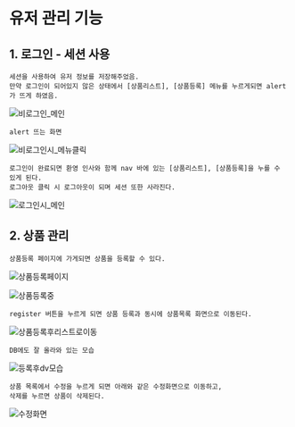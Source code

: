 # 유저 관리 기능
## 1. 로그인 - 세션 사용
```
세션을 사용하여 유저 정보를 저장해주었음.
만약 로그인이 되어있지 않은 상태에서 [상품리스트], [상품등록] 메뉴를 누르게되면 alert가 뜨게 하였음.
```
![비로그인_메인](https://user-images.githubusercontent.com/41807132/138600241-466280f0-301a-4f34-b4ae-02a9fdc753d6.JPG)

```
alert 뜨는 화면
```

![비로그인시_메뉴클릭](https://user-images.githubusercontent.com/41807132/138600242-86718ecd-2070-4038-b155-24922a7a321b.JPG)

```
로그인이 완료되면 환영 인사와 함께 nav 바에 있는 [상품리스트], [상품등록]을 누를 수 있게 된다.
로그아웃 클릭 시 로그아웃이 되며 세션 또한 사라진다.
```

![로그인시_메인](https://user-images.githubusercontent.com/41807132/138600240-31462a7e-6be8-498d-a505-2cad4c5bad2f.JPG)

## 2. 상품 관리
```
상품등록 페이지에 가게되면 상품을 등록할 수 있다.
```

![상품등록페이지](https://user-images.githubusercontent.com/41807132/138600244-5395d7a1-6a44-4848-8442-2b4c37ef0a2a.JPG)

![상품등록중](https://user-images.githubusercontent.com/41807132/138600243-138bd2d8-6433-41de-9ff0-0e76efc1f62e.JPG)

```
register 버튼을 누르게 되면 상품 등록과 동시에 상품목록 화면으로 이동된다.
```
![상품등록후리스트로이동](https://user-images.githubusercontent.com/41807132/138600245-33979009-6dbb-404d-9f87-ff4c83cad997.JPG)

```
DB에도 잘 올라와 있는 모습
```

![등록후dv모습](https://user-images.githubusercontent.com/41807132/138600237-e322656a-c0ea-4445-bbde-1e5aae0cdff6.JPG)

```
상품 목록에서 수정을 누르게 되면 아래와 같은 수정화면으로 이동하고,
삭제를 누르면 상품이 삭제된다.
```

![수정화면](https://user-images.githubusercontent.com/41807132/138600246-4aa9a830-8878-4374-a719-b1df70273562.JPG)

